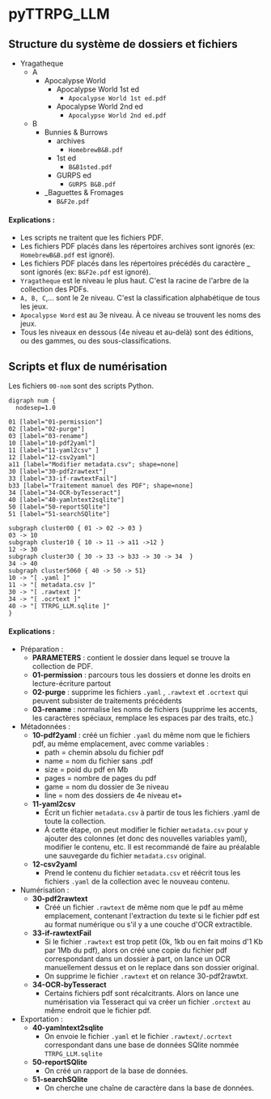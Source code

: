 # pyTTRPG_LLM
 
## Structure du système de dossiers et fichiers

- Yragatheque
  - A
    - Apocalypse World
        - Apocalypse World 1st ed
            - `Apocalypse World 1st ed.pdf`
        - Apocalypse World 2nd ed
            - `Apocalypse World 2nd ed.pdf`
  - B
    - Bunnies & Burrows
        - archives
            - `HomebrewB&B.pdf`
        - 1st ed
            - `B&B1sted.pdf`
        - GURPS ed
            - `GURPS B&B.pdf`
    - _Baguettes & Fromages
        - `B&F2e.pdf`

#### Explications : 
- Les scripts ne traitent que les fichiers PDF.
- Les fichiers PDF placés dans les répertoires archives sont ignorés (ex: `HomebrewB&B.pdf` est ignoré). 
- Les fichiers PDF placés dans les répertoires précédés du caractère _ sont ignorés (ex: `B&F2e.pdf` est ignoré). 
- `Yragatheque` est le niveau le plus haut. C'est la racine de l'arbre de la collection des PDFs.
- `A, B, C`,... sont le 2e niveau. C'est la classification alphabétique de tous les jeux.
- `Apocalypse Word` est au 3e niveau. À ce niveau se trouvent les noms des jeux.
- Tous les niveaux en dessous (4e niveau et au-delà) sont des éditions, ou des gammes, ou des sous-classifications. 




## Scripts et flux de numérisation 

Les fichiers `00-nom` sont des scripts Python. 

```graphviz
digraph num {
  nodesep=1.0 

01 [label="01-permission"]
02 [label="02-purge"]
03 [label="03-rename"]
10 [label="10-pdf2yaml"]
11 [label="11-yaml2csv" ]
12 [label="12-csv2yaml"]
a11 [label="Modifier metadata.csv"; shape=none]
30 [label="30-pdf2rawtext"]
33 [label="33-if-rawtextFail"]
b33 [label="Traitement manuel des PDF"; shape=none]
34 [label="34-OCR-byTesseract"]
40 [label="40-yamlntext2sqlite"]
50 [label="50-reportSQlite"]
51 [label="51-searchSQlite"]

subgraph cluster00 { 01 -> 02 -> 03 }
03 -> 10 
subgraph cluster10 { 10 -> 11 -> a11 ->12 }
12 -> 30
subgraph cluster30 { 30 -> 33 -> b33 -> 30 -> 34  } 
34 -> 40
subgraph cluster5060 { 40 -> 50 -> 51}
10 -> "[ .yaml ]"
11 -> "[ metadata.csv ]"
30 -> "[ .rawtext ]"
34 -> "[ .ocrtext ]"
40 -> "[ TTRPG_LLM.sqlite ]" 
}
```

#### Explications : 
- Préparation : 
    - **PARAMETERS** : contient le dossier dans lequel se trouve la collection de PDF.
    - **01-permission** : parcours tous les dossiers et donne les droits en lecture-écriture partout
    - **02-purge** : supprime les fichiers `.yaml` , `.rawtext` et `.ocrtext` qui peuvent subsister de traitements précédents
    - **03-rename** : normalise les noms de fichiers (supprime les accents, les caractères spéciaux, remplace les espaces par des traits, etc.)
- Métadonnées : 
    - **10-pdf2yaml** : créé un fichier `.yaml` du même nom que le fichiers pdf, au même emplacement, avec comme variables : 
        - path = chemin absolu du fichier pdf
        - name = nom du fichier sans .pdf
        - size = poid du pdf en Mb
        - pages = nombre de pages du pdf 
        - game = nom du dossier de 3e niveau
        - line = nom des dossiers de 4e niveau et+
    - **11-yaml2csv**
        - Écrit un fichier `metadata.csv` à partir de tous les fichiers .yaml de toute la collection.
        - À cette étape, on peut modifier le fichier `metadata.csv` pour y ajouter des colonnes (et donc des nouvelles variables yaml), modifier le contenu, etc. Il est recommandé de faire au préalable une sauvegarde du fichier `metadata.csv` original. 
    - **12-csv2yaml**
        - Prend le contenu du fichier `metadata.csv` et réécrit tous les fichiers `.yaml` de la collection avec le nouveau contenu. 
- Numérisation : 
    - **30-pdf2rawtext** 
        - Créé un fichier `.rawtext` de même nom que le pdf au même emplacement, contenant l'extraction du texte si le fichier pdf est au format numérique ou s'il y a une couche d'OCR extractible.
    - **33-if-rawtextFail** 
        - Si le fichier `.rawtext` est trop petit (0k, 1kb ou en fait moins d'1 Kb par 1Mb du pdf), alors on créé une copie du fichier pdf correspondant dans un dossier à part, on lance un OCR manuellement dessus et on le replace dans son dossier original. 
        - On supprime le fichier `.rawtext` et on relance 30-pdf2rawtxt.
    - **34-OCR-byTesseract** 
        - Certains fichiers pdf sont récalcitrants. Alors on lance une numérisation via Tesseract qui va créer un fichier `.orctext` au même endroit que le fichier pdf. 
- Exportation : 
    - **40-yamlntext2sqlite** 
        - On envoie le fichier `.yaml` et le fichier `.rawtext/.ocrtext` correspondant dans une base de données SQlite nommée `TTRPG_LLM.sqlite`
    - **50-reportSQlite**
        - On créé un rapport de la base de données.
    - **51-searchSQlite**
        - On cherche une chaîne de caractère dans la base de données. 
